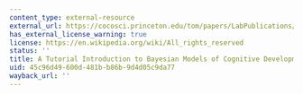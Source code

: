 ```yaml
---
content_type: external-resource
external_url: https://cocosci.princeton.edu/tom/papers/LabPublications/BayesCogDev.pdf
has_external_license_warning: true
license: https://en.wikipedia.org/wiki/All_rights_reserved
status: ''
title: A Tutorial Introduction to Bayesian Models of Cognitive Development." (PDF)
uid: 45c96d49-600d-481b-b86b-9d4d05c9da77
wayback_url: ''
---
```

